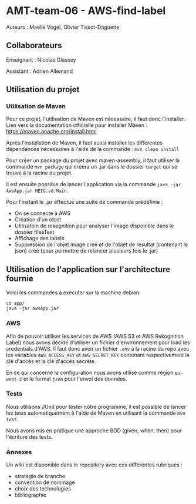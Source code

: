 # AMT-team-06 - AWS-find-label

Auteurs : Maëlle Vogel, Olivier Tissot-Daguette

## Collaborateurs

Enseignant : Nicolas Glassey

Assistant : Adrien Allemand

## Utilisation du projet

### Utilisation de Maven

Pour ce projet, l'utilisation de Maven est nécessaire, il faut donc l'installer. Lien vers la documentation officielle pour installer Maven : https://maven.apache.org/install.html

Après l'installation de Maven, il faut aussi installer les différentes dépendances nécessaires à l'aide de la commande : ```mvn clean install```

Pour créer un package du projet avec maven-assembly, il faut utiliser la commande ```mvn package``` qui créera un .jar dans le dossier ```target``` qui se trouve à la racine du projet.

Il est ensuite possible de lancer l'application via la commande ```java -jar AwsApp.jar HEIG.vd.Main```.

Pour l'instant le .jar effectue une suite de commande prédéfinie :
- On se connecte à AWS
- Création d'un objet
- Utilisatoin de rekognition pour analyser l'image disponible dans le dossier filesTest
- Affichage des labels
- Suppression de l'objet image créé et de l'objet de résultat (contenant le json) créé (pour permettre de relancer plusieurs fois le .jar)

## Utilisation de l'application sur l'architecture fournie

Voici les commandes à exécuter sur la machine debian:

```
cd app/
java -jar awsApp.jar
```

### AWS

Afin de pouvoir utiliser les services de AWS (AWS S3 et AWS Rekognition Label) nous avons décidé d'utiliser un fichier d'environnement pour load les credentials d'AWS. Il faut donc avoir un fichier ```.env``` à la racine du repo avec les variables ```AWS_ACCESS_KEY``` et ```AWS_SECRET_KEY``` contenant respectivement la clé d'accès et la clé d'accès secrète.

En ce qui concerne la configuration nous avons utilisé comme région ```eu-west-2``` et le format ```json``` pour l'envoi des données.

### Tests

Nous utilisons JUnit pour tester notre programme, il est possible de lancer les tests automatiquement à l'aide de Maven en utilisant la commande ```mvn test```.

Nous avons mis en pratique une approche BDD (given, when, then) pour l'écriture des tests.

### Annexes

Un wiki est disponible dans le repository avec ces différentes rubriques :
- stratégie de branche
- convention de nommage
- choix des technologies
- bibliographie
